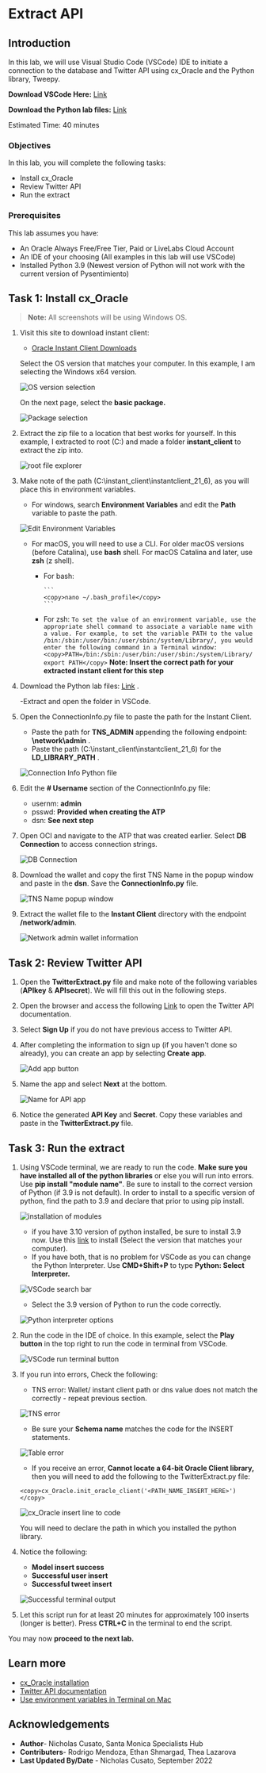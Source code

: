 # Extract API

## Introduction

In this lab, we will use Visual Studio Code (VSCode) IDE to initiate a connection to the database and Twitter API using cx_Oracle and the Python library, Tweepy.  

**Download VSCode Here:** [Link](https://code.visualstudio.com/download)

**Download the Python lab files:** [Link](https://objectstorage.us-ashburn-1.oraclecloud.com/p/tVAwp-XWRsm1oouSHDzzZwyUQ5TErSPpPNhuYPMTbSJOZlC-Pvsed-caGfHYrkV5/n/orasenatdpltsecitom03/b/Twitter_LL/o/Twitter_LL2.zip)

Estimated Time: 40 minutes

### Objectives

In this lab, you will complete the following tasks:

- Install cx_Oracle
- Review Twitter API
- Run the extract

### Prerequisites

This lab assumes you have:
- An Oracle Always Free/Free Tier, Paid or LiveLabs Cloud Account
- An IDE of your choosing (All examples in this lab will use VSCode)
- Installed Python 3.9 (Newest version of Python will not work with the current version of Pysentimiento)

## Task 1: Install cx_Oracle

> **Note:** All screenshots will be using Windows OS.

1. Visit this site to download instant client:
    - [Oracle Instant Client Downloads](https://www.oracle.com/database/technologies/instant-client/downloads.html)

    Select the OS version that matches your computer. In this example, I am selecting the Windows x64 version.

    ![OS version selection](images/os-version.png)

    On the next page, select the **basic package.**

    ![Package selection](images/basic-package.png)

2. Extract the zip file to a location that best works for yourself. In this example, I extracted to root (C:\) and made a folder **instant_client** to extract the zip into.

    ![root file explorer](images/root.png)

3. Make note of the path (C:\instant\_client\instantclient\_21\_6), as you will place this in environment variables.
    - For windows, search **Environment Variables** and edit the **Path** variable to paste the path.

    ![Edit Environment Variables](images/environment-variables.png)

    - For macOS, you will need to use a CLI. For older macOS versions (before Catalina), use **bash** shell. For macOS Catalina and later, use **zsh** (z shell).
      - For bash: 
            
            ```
            <copy>nano ~/.bash_profile</copy>
            ```  

      - For zsh:
            ```
            To set the value of an environment variable, use the appropriate shell command to associate a variable name with a value. For example, to set the variable PATH to the value /bin:/sbin:/user/bin:/user/sbin:/system/Library/, you would enter the following command in a Terminal window:
            <copy>PATH=/bin:/sbin:/user/bin:/user/sbin:/system/Library/ export PATH</copy>
            ```
            **Note: Insert the correct path for your extracted instant client for this step**

4. Download the Python lab files: [Link](https://objectstorage.us-ashburn-1.oraclecloud.com/p/tVAwp-XWRsm1oouSHDzzZwyUQ5TErSPpPNhuYPMTbSJOZlC-Pvsed-caGfHYrkV5/n/orasenatdpltsecitom03/b/Twitter_LL/o/Twitter_LL2.zip) .

    -Extract and open the folder in VSCode.  

5. Open the ConnectionInfo.py file to paste the path for the Instant Client.

    - Paste the path for **TNS\_ADMIN** appending the following endpoint: **\network\admin** .
    - Paste the path (C:\instant\_client\instantclient\_21\_6) for the **LD\_LIBRARY\_PATH** . 

    ![Connection Info Python file](images/path.png)

6. Edit the **# Username** section of the ConnectionInfo.py file:
   
    - usernm: **admin**
    - psswd: **Provided when creating the ATP**
    - dsn: **See next step**

7. Open OCI and navigate to the ATP that was created earlier. Select **DB Connection** to access connection strings.

    ![DB Connection](images/db-connection.png)

8. Download the wallet and copy the first TNS Name in the popup window and paste in the **dsn**. Save the **ConnectionInfo.py** file.

    ![TNS Name popup window](images/connection-string.png)

9. Extract the wallet file to the **Instant Client** directory with the endpoint **/network/admin**.

    ![Network admin wallet information](images/admin-wallet.png)

## Task 2: Review Twitter API

1. Open the **TwitterExtract.py** file and make note of the following variables (**APIkey** & **APIsecret**). We will fill this out in the following steps.

2. Open the browser and access the following [Link](https://developer.twitter.com/en/docs/twitter-api) to open the Twitter API documentation.

3. Select **Sign Up** if you do not have previous access to Twitter API.

4. After completing the information to sign up (if you haven't done so already), you can create an app by selecting **Create app**.

    ![Add app button](images/add-app.png)

5. Name the app and select **Next** at the bottom. 

    ![Name for API app](images/name-app.png)

6. Notice the generated **API Key** and **Secret**. Copy these variables and paste in the **TwitterExtract.py** file.

## Task 3: Run the extract

1. Using VSCode terminal, we are ready to run the code. **Make sure you have installed all of the python libraries** or else you will run into errors. Use **pip install "module name"**. Be sure to install to the correct version of Python (if 3.9 is not default). In order to install to a specific version of python, find the path to 3.9 and declare that prior to using pip install.

    ![installation of modules](images/python-path.png)

    - if you have 3.10 version of python installed, be sure to install 3.9 now. Use this [link](https://www.python.org/downloads/release/python-390/) to install (Select the version that matches your computer).
    - If you have both, that is no problem for VSCode as you can change the Python Interpreter. Use **CMD+Shift+P** to type **Python: Select Interpreter.**

    ![VSCode search bar](images/python-interpreter.png)

    - Select the 3.9 version of Python to run the code correctly.

    ![Python interpreter options](images/python39.png)

2. Run the code in the IDE of choice. In this example, select the **Play button** in the top right to run the code in terminal from VSCode.

    ![VSCode run terminal button](images/run-terminal.png)

3. If you run into errors, Check the following:

    - TNS error: Wallet/ instant client path or dns value does not match the correctly - repeat previous section.

    ![TNS error](images/tns-error.png)

    - Be sure your **Schema name** matches the code for the INSERT statements.

    ![Table error](images/table-error.png)

    - If you receive an error, **Cannot locate a 64-bit Oracle Client library,** then you will need to add the following to the TwitterExtract.py file:

    ```
    <copy>cx_Oracle.init_oracle_client('<PATH_NAME_INSERT_HERE>')</copy>
    ```

    ![cx_Oracle insert line to code](images/error-cx-oracle.png)

    You will need to declare the path in which you installed the python library.

4.  Notice the following:
    - **Model insert success**
    - **Successful user insert**
    - **Successful tweet insert**

    ![Successful terminal output](images/success.png)

5.  Let this script run for at least 20 minutes for approximately 100 inserts (longer is better). Press **CTRL+C** in the terminal to end the script.

You may now **proceed to the next lab.**

## Learn more
- [cx_Oracle installation](https://cx-oracle.readthedocs.io/en/latest/user_guide/installation.html)
- [Twitter API documentation](https://developer.twitter.com/en/docs/twitter-api)
- [Use environment variables in Terminal on Mac](https://support.apple.com/guide/terminal/use-environment-variables-apd382cc5fa-4f58-4449-b20a-41c53c006f8f/mac)

## Acknowledgements

- **Author**- Nicholas Cusato, Santa Monica Specialists Hub
- **Contributers**- Rodrigo Mendoza, Ethan Shmargad, Thea Lazarova
- **Last Updated By/Date** - Nicholas Cusato, September 2022